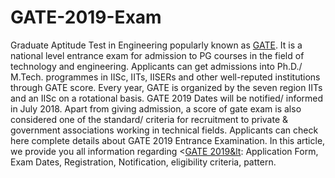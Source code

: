 # GATE-2019-Exam
Graduate Aptitude Test in Engineering popularly known as <a href="https://professoridea.com/engineering/gate-2019/">GATE</a>. It is a national level entrance exam for admission to PG courses in the field of technology and engineering. Applicants can get admissions into Ph.D./ M.Tech. programmes in IISc, IITs,  IISERs and other well-reputed institutions through GATE score. Every year, GATE is organized by the seven region IITs and an IISc on a rotational basis. GATE 2019 Dates will be notified/ informed in July 2018. Apart from giving admission, a score of gate exam is also considered one of the standard/ criteria for recruitment to private &amp; government associations working in technical fields. Applicants can check here complete details about GATE 2019 Entrance Examination. In this article, we provide you all information regarding &lt;<a href="https://professoridea.com/engineering/gate-2019/">GATE 2019&lt</a>: Application Form, Exam Dates, Registration, Notification, eligibility criteria, pattern.
